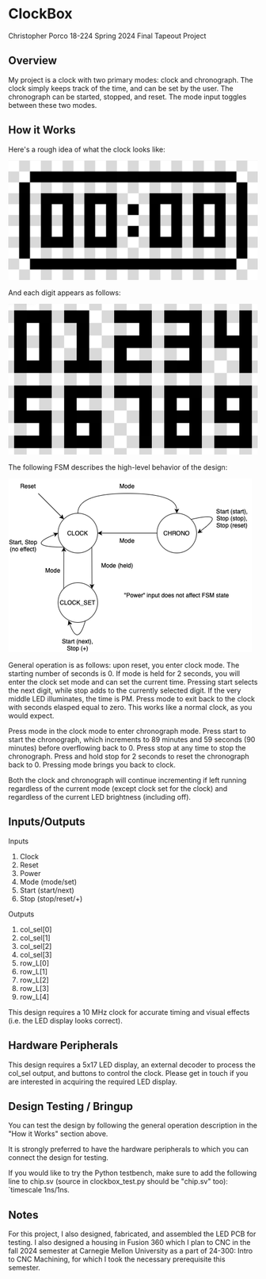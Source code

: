 # ClockBox

Christopher Porco
18-224 Spring 2024 Final Tapeout Project

## Overview

My project is a clock with two primary modes: clock and chronograph. The clock simply keeps track of the time, and can be set by the user. The chronograph can be started, stopped, and reset. The mode input toggles between these two modes.

## How it Works

Here's a rough idea of what the clock looks like:

![](img/clock.png)

And each digit appears as follows:

![](img/digits.png)

The following FSM describes the high-level behavior of the design:

![](img/fsm.png)

General operation is as follows: upon reset, you enter clock mode. The starting number of seconds is 0. If mode is held for 2 seconds, you will enter the clock set mode and can set the current time. Pressing start selects the next digit, while stop adds to the currently selected digit. If the very middle LED illuminates, the time is PM. Press mode to exit back to the clock with seconds elasped equal to zero. This works like a normal clock, as you would expect.

Press mode in the clock mode to enter chronograph mode. Press start to start the chronograph, which increments to 89 minutes and 59 seconds (90 minutes) before overflowing back to 0. Press stop at any time to stop the chronograph. Press and hold stop for 2 seconds to reset the chronograph back to 0. Pressing mode brings you back to clock.

Both the clock and chronograph will continue incrementing if left running regardless of the current mode (except clock set for the clock) and regardless of the current LED brightness (including off).

## Inputs/Outputs

Inputs
1. Clock
2. Reset
3. Power
4. Mode (mode/set)
5. Start (start/next)
6. Stop (stop/reset/+)

Outputs
1. col_sel[0]
2. col_sel[1]
3. col_sel[2]
4. col_sel[3]
5. row_L[0]
6. row_L[1]
7. row_L[2]
8. row_L[3]
9. row_L[4]

This design requires a 10 MHz clock for accurate timing and visual effects (i.e. the LED display looks correct).

## Hardware Peripherals

This design requires a 5x17 LED display, an external decoder to process the col_sel output, and buttons to control the clock. Please get in touch if you are interested in acquiring the required LED display.

## Design Testing / Bringup

You can test the design by following the general operation description in the "How it Works" section above.

It is strongly preferred to have the hardware peripherals to which you can connect the design for testing.

If you would like to try the Python testbench, make sure to add the following line to chip.sv (source in clockbox_test.py should be "chip.sv" too): `timescale 1ns/1ns.

## Notes

For this project, I also designed, fabricated, and assembled the LED PCB for testing. I also designed a housing in Fusion 360 which I plan to CNC in the fall 2024 semester at Carnegie Mellon University as a part of 24-300: Intro to CNC Machining, for which I took the necessary prerequisite this semester.